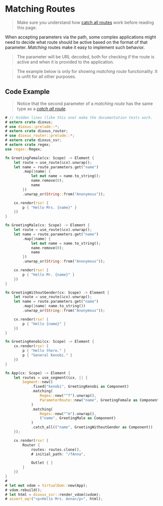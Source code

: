 # Matching Routes

> Make sure you understand how [catch all routes](./catch_all.md) work before
> reading this page.

When accepting parameters via the path, some complex applications might need to
decide what route should be active based on the format of that parameter.
_Matching_ routes make it easy to implement such behavior.

> The parameter will be URL decoded, both for checking if the route is active
> and when it is provided to the application.

> The example below is only for showing _matching route_ functionality. It is
> unfit for all other purposes.

## Code Example
> Notice that the second parameter of a _matching route_ has the same type as a
> [_catch all route_](./catch_all.md).

```rust
# // Hidden lines (like this one) make the documentation tests work.
# extern crate dioxus;
# use dioxus::prelude::*;
# extern crate dioxus_router;
# use dioxus_router::prelude::*;
# extern crate dioxus_ssr;
# extern crate regex;
use regex::Regex;

fn GreetingFemale(cx: Scope) -> Element {
    let route = use_route(&cx).unwrap();
    let name = route.parameters.get("name")
        .map(|name| {
            let mut name = name.to_string();
            name.remove(0);
            name
        })
        .unwrap_or(String::from("Anonymous"));

    cx.render(rsx! {
        p { "Hello Mrs. {name}" }
    })
}

fn GreetingMale(cx: Scope) -> Element {
    let route = use_route(&cx).unwrap();
    let name = route.parameters.get("name")
        .map(|name| {
            let mut name = name.to_string();
            name.remove(0);
            name
        })
        .unwrap_or(String::from("Anonymous"));

    cx.render(rsx! {
        p { "Hello Mr. {name}" }
    })
}

fn GreetingWithoutGender(cx: Scope) -> Element {
    let route = use_route(&cx).unwrap();
    let name = route.parameters.get("name")
        .map(|name| name.to_string())
        .unwrap_or(String::from("Anonymous"));

    cx.render(rsx! {
        p { "Hello {name}" }
    })
}

fn GreetingKenobi(cx: Scope) -> Element {
    cx.render(rsx! {
        p { "Hello there." }
        p { "General Kenobi." }
    })
}

fn App(cx: Scope) -> Element {
    let routes = use_segment(&cx, || {
        Segment::new()
            .fixed("kenobi", GreetingKenobi as Component)
            .matching(
                Regex::new("^f").unwrap(),
                ParameterRoute::new("name", GreetingFemale as Component)
            )
            .matching(
                Regex::new("^m").unwrap(),
                ("name", GreetingMale as Component)
            )
            .catch_all(("name", GreetingWithoutGender as Component))
    });

    cx.render(rsx! {
        Router {
            routes: routes.clone(),
            # initial_path: "/fAnna",

            Outlet { }
        }
    })
}
#
# let mut vdom = VirtualDom::new(App);
# vdom.rebuild();
# let html = dioxus_ssr::render_vdom(&vdom);
# assert_eq!("<p>Hello Mrs. Anna</p>", html);
```
